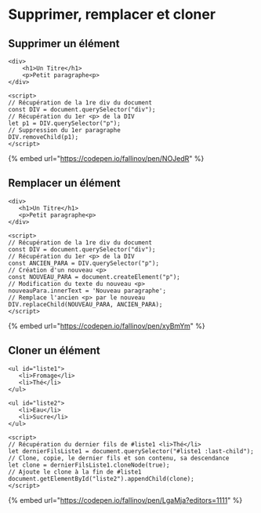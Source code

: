 # Supprimer, remplacer et cloner

## Supprimer un élément

```markup
<div>
    <h1>Un Titre</h1>
    <p>Petit paragraphe<p>
</div>

<script>
// Récupération de la 1re div du document
const DIV = document.querySelector("div");
// Récupération du 1er <p> de la DIV
let p1 = DIV.querySelector("p");
// Suppression du 1er paragraphe
DIV.removeChild(p1);
</script>
```

{% embed url="https://codepen.io/fallinov/pen/NOJedR" %}

## Remplacer un élément

```markup
<div>
   <h1>Un Titre</h1>
   <p>Petit paragraphe<p>
</div>

<script>
// Récupération de la 1re div du document
const DIV = document.querySelector("div");
// Récupération du 1er <p> de la DIV
const ANCIEN_PARA = DIV.querySelector("p");
// Création d'un nouveau <p>
const NOUVEAU_PARA = document.createElement("p");
// Modification du texte du nouveau <p>
nouveauPara.innerText = 'Nouveau paragraphe';
// Remplace l'ancien <p> par le nouveau
DIV.replaceChild(NOUVEAU_PARA, ANCIEN_PARA);
</script>
```

{% embed url="https://codepen.io/fallinov/pen/xyBmYm" %}

## Cloner un élément

```markup
<ul id="liste1">
   <li>Fromage</li>
   <li>Thé</li>
</ul>

<ul id="liste2">
   <li>Eau</li>
   <li>Sucre</li>
</ul>

<script>
// Récupération du dernier fils de #liste1 <li>Thé</li>
let dernierFilsListe1 = document.querySelector("#liste1 :last-child");
// Clone, copie, le dernier fils et son contenu, sa descendance
let clone = dernierFilsListe1.cloneNode(true);
// Ajoute le clone à la fin de #liste1
document.getElementById("liste2").appendChild(clone);
</script>
```

{% embed url="https://codepen.io/fallinov/pen/LgaMja?editors=1111" %}

